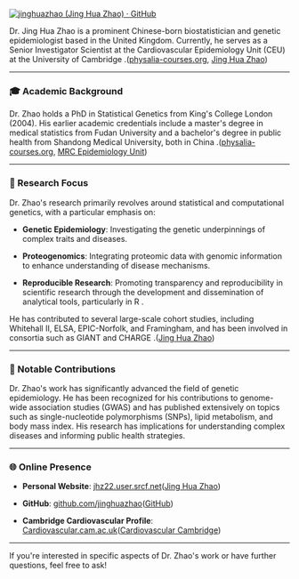 [![jinghuazhao (Jing Hua Zhao) · GitHub](https://images.openai.com/thumbnails/cda2eb41624342a88f14fb198730a27e.jpeg)](https://github.com/jinghuazhao)

Dr. Jing Hua Zhao is a prominent Chinese-born biostatistician and genetic epidemiologist based in the United Kingdom. Currently, he serves as a Senior Investigator Scientist at the Cardiovascular Epidemiology Unit (CEU) at the University of Cambridge .([physalia-courses.org][1], [Jing Hua Zhao][2])

---

### 🎓 Academic Background

Dr. Zhao holds a PhD in Statistical Genetics from King's College London (2004). His earlier academic credentials include a master's degree in medical statistics from Fudan University and a bachelor's degree in public health from Shandong Medical University, both in China .([physalia-courses.org][1], [MRC Epidemiology Unit][3])

---

### 🔬 Research Focus

Dr. Zhao's research primarily revolves around statistical and computational genetics, with a particular emphasis on:

* **Genetic Epidemiology**: Investigating the genetic underpinnings of complex traits and diseases.

* **Proteogenomics**: Integrating proteomic data with genomic information to enhance understanding of disease mechanisms.

* **Reproducible Research**: Promoting transparency and reproducibility in scientific research through the development and dissemination of analytical tools, particularly in R .

He has contributed to several large-scale cohort studies, including Whitehall II, ELSA, EPIC-Norfolk, and Framingham, and has been involved in consortia such as GIANT and CHARGE .([Jing Hua Zhao][2])

---

### 🧬 Notable Contributions

Dr. Zhao's work has significantly advanced the field of genetic epidemiology. He has been recognized for his contributions to genome-wide association studies (GWAS) and has published extensively on topics such as single-nucleotide polymorphisms (SNPs), lipid metabolism, and body mass index. His research has implications for understanding complex diseases and informing public health strategies.

---

### 🌐 Online Presence

* **Personal Website**: [jhz22.user.srcf.net](https://jhz22.user.srcf.net/)([Jing Hua Zhao][2])

* **GitHub**: [github.com/jinghuazhao](https://github.com/jinghuazhao)([GitHub][4])

* **Cambridge Cardiovascular Profile**: [Cardiovascular.cam.ac.uk](https://www.cardiovascular.cam.ac.uk/staff/jing-hua-zhao)([Cardiovascular Cambridge][5])

---

If you're interested in specific aspects of Dr. Zhao's work or have further questions, feel free to ask!

[1]: https://www.physalia-courses.org/instructors/t20/?utm_source=chatgpt.com "t20 - physalia-courses"
[2]: https://jhz22.user.srcf.net/?utm_source=chatgpt.com "Personal page of Jing Hua Zhao"
[3]: https://www.mrc-epid.cam.ac.uk/people/jing-hua-zhao/?utm_source=chatgpt.com "Dr Jing Hua Zhao - MRC Epidemiology Unit"
[4]: https://github.com/jinghuazhao?utm_source=chatgpt.com "jinghuazhao (Jing Hua Zhao) · GitHub"
[5]: https://www.cardiovascular.cam.ac.uk/staff/jing-hua-zhao?utm_source=chatgpt.com "Jing Hua Zhao | Cambridge Cardiovascular"
